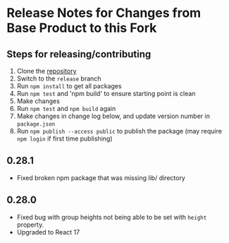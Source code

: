 # Release Notes for Changes from Base Product to this Fork

## Steps for releasing/contributing
1. Clone the [repository](https://github.com/r-zane-spalding/react-calendar-timeline/tree/release)
1. Switch to the `release` branch
1. Run `npm install` to get all packages
1. Run `npm test` and 'npm build' to ensure starting point is clean
1. Make changes
1. Run `npm test` and `npm build` again
1. Make changes in change log below, and update version number in `package.json`
1. Run `npm publish --access public` to publish the package (may require `npm login` if first time publishing)

## 0.28.1
* Fixed broken npm package that was missing lib/ directory

## 0.28.0
* Fixed bug with group heights not being able to be set with `height` property.
* Upgraded to React 17
